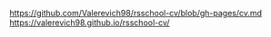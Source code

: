 https://github.com/Valerevich98/rsschool-cv/blob/gh-pages/cv.md
https://valerevich98.github.io/rsschool-cv/